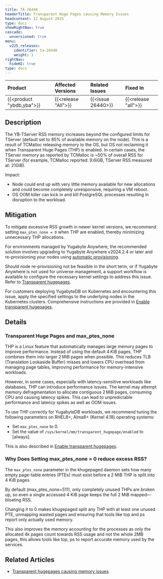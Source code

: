 ```yaml
---
title: TA-26440
headerTitle: Transparent Huge Pages causing Memory Issues 
headcontent: 12 August 2025
type: docs
showRightNav: true
cascade:
  unversioned: true
menu:
  v225_releases:
    identifier: ta-26440
    weight: 1
rightNav:
  hideH2: true
type: docs
---
```


| Product | Affected Versions | Related Issues | Fixed In |
| :------------------------- | :------------------ | :---------------- | :------- |
| {{<product "ybdb,yba">}} | {{<release "All">}} | {{<issue 26440>}} | {{<release "all">}} |

## Description

The YB-TServer RSS memory increases beyond the configured limits for TServer (default set to 85% of available memory on the node). This is a result of TCMalloc releasing memory to the OS, but OS not reclaiming it when Transparent Huge Pages (THP) is enabled. In certain cases, the TServer memory as reported by TCMalloc is ~50% of overall RSS for TServer (for example, TCMalloc reported: 9.6iGB, TServer RSS measured at: 21GiB).

Impact:

- Node could end up with very little memory available for new allocations and could become completely unresponsive, requiring a VM reboot.
- OS OOM killer can kick in and kill PostgreSQL processes resulting in disruption to the workload.

## Mitigation

To mitigate excessive RSS growth in newer kernel versions, we recommend setting `max_ptes_none = 0` when THP are enabled, thereby minimizing unnecessary THP allocations.

For environments managed by Yugabyte Anywhere, the recommended solution involves upgrading to Yugabyte Anywhere v2024.2.4 or later and re-provisioning your nodes using [automatic provisioning](../../../yugabyte-platform/prepare/server-nodes-software/software-on-prem/).

Should node re-provisioning not be feasible in the short term, or if Yugabyte Anywhere is not used for universe management, a support workflow is available to configure the necessary kernel settings to address this issue. Refer to [Transparent hugepages](../../../yugabyte-platform/prepare/server-nodes-software/#transparent-hugepages).

For customers deploying YugabyteDB on Kubernetes and encountering this issue, apply the specified settings to the underlying nodes in the Kubernetes clusters. Comprehensive instructions are provided in [Enable transparent hugepages](../../../deploy/manual-deployment/system-config/#enable-transparent-hugepages).

## Details

### Transparent Huge Pages and max_ptes_none

THP is a Linux feature that automatically manages large memory pages to improve performance. Instead of using the default 4 KiB pages, THP combines them into larger 2 MiB pages when possible. This reduces TLB (Translation Lookaside Buffer) misses and lowers CPU overhead from managing page tables, improving performance for memory-intensive workloads.

However, in some cases, especially with latency-sensitive workloads like databases, THP can introduce performance issues. The kernel may attempt memory defragmentation to allocate contiguous 2 MiB pages, consuming CPU and causing latency spikes. This can lead to unpredictable performance and latency spikes as well as OOM issues.

To use THP correctly for YugabyteDB workloads, we recommend tuning the following parameters on RHEL8+, Alma8+ (Kernel 4.18) operating systems:

- Set `max_ptes_none` to 0.
- Set the value of `/sys/kernel/mm/transparent_hugepage/enabled` to [always].

This is also described in [Enable transparent hugepages](../../../deploy/manual-deployment/system-config/#enable-transparent-hugepages).

### Why Does Setting max_ptes_none = 0 reduce excess RSS?

The `max_ptes_none` parameter in the khugepaged daemon sets how many empty page-table entries (PTEs) must exist before a 2 MiB THP is split into 4 KiB pages.

By default (max_ptes_none=511), only completely unused THPs are broken up, so even a single accessed 4 KiB page keeps the full 2 MiB mapped—bloating RSS.

Changing it to 0 makes khugepaged split any THP with at least one unused PTE, unmapping wasted pages and ensuring that tools like top and ps report only actually used memory.

This also improves the memory accounting for the processes as only the allocated 4k pages count towards RSS usage and not the whole 2MB pages, this allows tools like top, ps to report accurate memory used by the services.

## Related Articles

- [Transparent hugepages causing memory issues](https://support.yugabyte.com/hc/en-us/articles/35080289380493-Transparent-Huge-Pages-causing-Memory-Issues)
